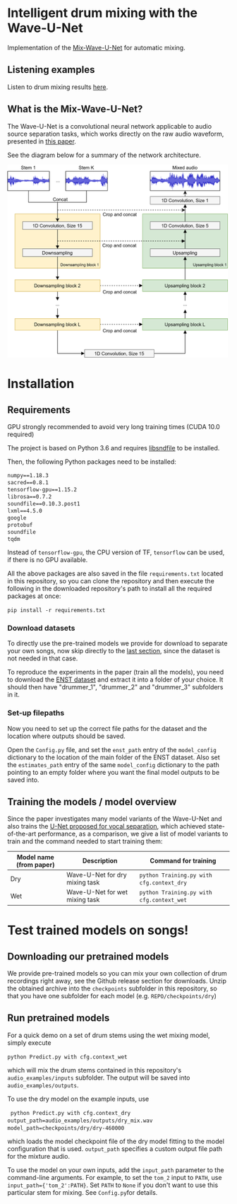 # Intelligent drum mixing with the Wave-U-Net
Implementation of the [Mix-Wave-U-Net](https://arxiv.org/abs/1806.03185) for automatic mixing.

## Listening examples

Listen to drum mixing results [here](audio_examples/outputs/).

## What is the Mix-Wave-U-Net?
The Wave-U-Net is a convolutional neural network applicable to audio source separation tasks, which works directly on the raw audio waveform, presented in [this paper](https://arxiv.org/abs/1806.03185).

<TODO Mix-Wave-U-Net is....> 

See the diagram below for a summary of the network architecture.

<img src="./mixwaveunet.png" width="500">

# Installation

## Requirements

GPU strongly recommended to avoid very long training times (CUDA 10.0 required)

The project is based on Python 3.6 and requires [libsndfile](http://mega-nerd.com/libsndfile/) to be installed.

Then, the following Python packages need to be installed:

```
numpy==1.18.3
sacred==0.8.1
tensorflow-gpu==1.15.2
librosa==0.7.2
soundfile==0.10.3.post1
lxml==4.5.0
google
protobuf
soundfile
tqdm
```

Instead of ``tensorflow-gpu``, the CPU version of TF, ``tensorflow`` can be used, if there is no GPU available.

All the above packages are also saved in the file ``requirements.txt`` located in this repository, so you can clone the repository and then execute the following in the downloaded repository's path to install all the required packages at once:

``pip install -r requirements.txt``

### Download datasets

To directly use the pre-trained models we provide for download to separate your own songs, now skip directly to the [last section](#test), since the dataset is not needed in that case.

To reproduce the experiments in the paper (train all the models), you need to download the [ENST dataset](https://sigsep.github.io/datasets/musdb.html) and extract it into a folder of your choice. It should then have "drummer_1", "drummer_2" and "drummer_3" subfolders in it.

### Set-up filepaths

Now you need to set up the correct file paths for the dataset and the location where outputs should be saved.

Open the ``Config.py`` file, and set the ``enst_path`` entry of the ``model_config`` dictionary to the location of the main folder of the ENST dataset.
Also set the ``estimates_path`` entry of the same ``model_config`` dictionary to the path pointing to an empty folder where you want the final model outputs to be saved into.

## Training the models / model overview

Since the paper investigates many model variants of the Wave-U-Net and also trains the [U-Net proposed for vocal separation](https://ismir2017.smcnus.org/wp-content/uploads/2017/10/171_Paper.pdf), which achieved state-of-the-art performance, as a comparison, we give a list of model variants to train and the command needed to start training them:

| Model name (from paper) | Description                                             | Command for training                          |
|-------------------------|---------------------------------------------------------|--------------------------------------|
| Dry                      | Wave-U-Net for dry mixing task                         |``python Training.py with cfg.context_dry``                            |
| Wet                      | Wave-U-Net for wet mixing task                         | ``python Training.py with cfg.context_wet``         |

# <a name="test"></a> Test trained models on songs!

## Downloading our pretrained models

We provide pre-trained models so you can mix your own collection of drum recordings right away, see the Github release section for downloads.
Unzip the obtained archive into the ``checkpoints`` subfolder in this repository, so that you have one subfolder for each model (e.g. ``REPO/checkpoints/dry``)

## Run pretrained models

For a quick demo on a set of drum stems using the wet mixing model, simply execute

`` python Predict.py with cfg.context_wet ``

which will mix the drum stems contained in this repository's ``audio_examples/inputs`` subfolder. The output will be saved into ``audio_examples/outputs``.

To use the dry model on the example inputs, use

`` python Predict.py with cfg.context_dry output_path=audio_examples/outputs/dry_mix.wav model_path=checkpoints/dry/dry-460000``

which loads the model checkpoint file of the dry model fitting to the model configuration that is used.
``output_path`` specifies a custom output file path for the mixture audio.

To use the model on your own inputs, add the ``input_path`` parameter to the command-line arguments. For example, to set the ``tom_2`` input to ``PATH``, use ``input_path={'tom_2':PATH}``. Set ``PATH`` to ``None`` if you don't want to use this particular stem for mixing. See ``Config.py``for details.  
